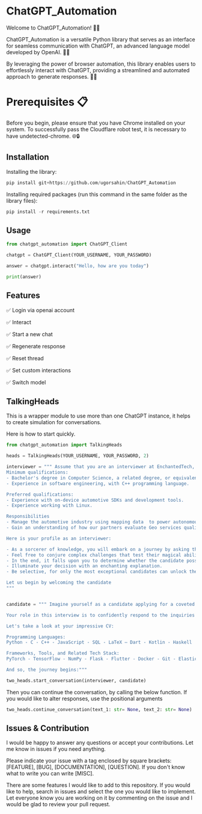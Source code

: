 # ChatGPT_Automation
Welcome to ChatGPT_Automation! 🤖🚀

ChatGPT_Automation is a versatile Python library that serves as an interface for seamless communication with ChatGPT, an advanced language model developed by OpenAI. 🤖💬

By leveraging the power of browser automation, this library enables users to effortlessly interact with ChatGPT, providing a streamlined and automated approach to generate responses. 🚀✨

# Prerequisites 📋

Before you begin, please ensure that you have Chrome installed on your system. To successfully pass the Cloudflare robot test, it is necessary to have undetected-chrome. 🌐🔒

## Installation

Installing the library:
```python
pip install git+https://github.com/ugorsahin/ChatGPT_Automation
```

Installing required packages (run this command in the same folder as the library files):
```python
pip install -r requirements.txt
```

## Usage

```python
from chatgpt_automation import ChatGPT_Client

chatgpt = ChatGPT_Client(YOUR_USERNAME, YOUR_PASSWORD)

answer = chatgpt.interact("Hello, how are you today")

print(answer)
```

## Features

✅ Login via openai account

✅ Interact

✅ Start a new chat

✅ Regenerate response

✅ Reset thread

✅ Set custom interactions

✅ Switch model

## TalkingHeads

This is a wrapper module to use more than one ChatGPT instance, it helps to create simulation for conversations.

Here is how to start quickly.

```python
from chatgpt_automation import TalkingHeads

heads = TalkingHeads(YOUR_USERNAME, YOUR_PASSWORD, 2)

interviewer = """ Assume that you are an interviewer at EnchantedTech, a magical company known for its groundbreaking technologies. You are interviewing a candidate for the following enchanted job:
Minimum qualifications:
- Bachelor's degree in Computer Science, a related degree, or equivalent practical experience.
- Experience in software engineering, with C++ programming language.

Preferred qualifications:
- Experience with on-device automotive SDKs and development tools.
- Experience working with Linux.

Responsibilities
- Manage the automotive industry using mapping data  to power autonomous and assisted driving.
- Gain an understanding of how our partners evaluate Geo services quality.

Here is your profile as an interviewer:

- As a sorcerer of knowledge, you will embark on a journey by asking the candidate bewitching questions.
- Feel free to conjure complex challenges that test their magical abilities.
- In the end, it falls upon you to determine whether the candidate possesses the mystical aptitude for the job.
- Illuminate your decision with an enchanting explanation.
- Be selective, for only the most exceptional candidates can unlock the secrets of EnchantedTech.

Let us begin by welcoming the candidate
"""


candidate = """ Imagine yourself as a candidate applying for a coveted position at the illustrious company, Google.

Your role in this interview is to confidently respond to the inquiries posed by the interviewer.

Let's take a look at your impressive CV:

Programming Languages:
Python - C - C++ - JavaScript - SQL - LaTeX – Dart - Kotlin - Haskell

Frameworks, Tools, and Related Tech Stack:
PyTorch - TensorFlow - NumPy - Flask - Flutter - Docker - Git - Elasticsearch - GDB

And so, the journey begins:"""

two_heads.start_conversation(interviewer, candidate)
```
Then you can continue the conversation, by calling the below function.
If you would like to alter responses, use the positional arguments

```python
two_heads.continue_conversation(text_1: str= None, text_2: str= None)
```

## Issues & Contribution

I would be happy to answer any questions or accept your contributions. Let me know in issues if you need anything.

Please indicate your issue with a tag enclosed by square brackets: [FEATURE], [BUG], [DOCUMENTATION], [QUESTION]. If you don't know what to write you can write [MISC].

There are some features I would like to add to this repository. If you would like to help, search in issues and select the one you would like to implement. Let everyone know you are working on it by commenting on the issue and I would be glad to review your pull request.
